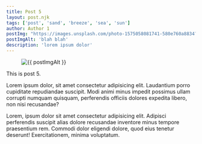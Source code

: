 ```yaml
---
title: Post 5
layout: post.njk
tags: ['post', 'sand', 'breeze', 'sea', 'sun']
author: Author 1
postImg: "https://images.unsplash.com/photo-1575058081741-580e760a8834?ixlib=rb-1.2.1&ixid=MnwxMjA3fDB8MHxwaG90by1wYWdlfHx8fGVufDB8fHx8&auto=format&fit=crop&w=2670&q=80"
postImgAlt: 'blah blah'
description: 'lorem ipsum dolor'
---
```

<figure>
  <img src="{{ postImg }}" alt="{{ postImgAlt }}">
</figure>
This is post 5.

Lorem ipsum dolor, sit amet consectetur adipisicing elit. Laudantium porro cupiditate repudiandae suscipit. Modi animi minus impedit possimus ullam corrupti numquam quisquam, perferendis officiis dolores expedita libero, non nisi recusandae?

Lorem, ipsum dolor sit amet consectetur adipisicing elit. Adipisci perferendis suscipit alias dolore recusandae inventore minus tempore praesentium rem. Commodi dolor eligendi dolore, quod eius tenetur deserunt! Exercitationem, minima voluptatum.